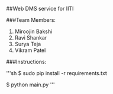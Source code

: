 ##Web DMS service for IITI

###Team Members:

1. Miroojin Bakshi
2. Ravi Shankar
3. Surya Teja 
4. Vikram Patel

###Instructions:

'''sh
$ sudo pip install -r requirements.txt

$ python main.py
'''
